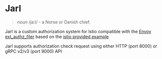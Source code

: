 # Jarl

> *noun* /ja:l/ - a Norse or Danish chief.

Jarl is a custom authorization system for Istio compatible with the [Envoy ext_authz_filer](https://www.envoyproxy.io/docs/envoy/v1.16.0/intro/arch_overview/security/ext_authz_filter) based on the [istio provided example](https://github.com/istio/istio/tree/master/samples/extauthz)

Jarl supports authorization check request using either HTTP (port 8000) or gRPC v2/v3 (port 9000) API 
